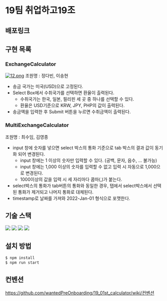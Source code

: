 # 19팀 취업하고19조

## 배포링크

## 구현 목록

### ExchangeCalculator

[![12.png](https://i.postimg.cc/c42bTnby/12.png)](https://postimg.cc/nCK2hCx0)
조원명 : 정다빈, 이송현
- 송금 국가는 미국(USD)으로 고정된다.
- Select Box에서 수취국가를 선택하면 환율이 출력된다.
  - 수취국가는 한국, 일본, 필리핀 세 곳 중 하나를 선택할 수 있다.
  - 환율은 USD기준으로 KRW, JPY, PHP의 값이 출력된다.
- 송금액을 입력한 후 Submit 버튼을 누르면 수취금액이 출력된다.

### MultiExchangeCalculator

조원명 : 최수임, 김영종
- input 창에 숫자를 넣으면 select 박스의 통화 기준으로 tab 박스의 결과 값이 동기화 되어 변경된다.
  - input 창에는 1 이상의 숫자만 입력할 수 있다. (공백, 문자, 음수, ... 불가능)
  - input 창에는 1,000 이상의 숫자를 입력할 수 없고 입력 시 자동으로 1,000으로 변경된다.
  - 1000이상의 값을 입력 시 세 자리마다 콤마(,)가 붙는다.
- select박스의 통화가 tab버튼의 통화와 동일한 경우, 탭에서 select박스에서 선택 된 통화가 제거되고 나머지 통화로 대체된다.
- timestamp로 날짜를 가져와 2022-Jan-01 형식으로 포맷한다.

## 기술 스택

<img src="https://img.shields.io/badge/html5-E34F26?style=for-the-badge&logo=html5&logoColor=white"> 
<img src="https://img.shields.io/badge/css-1572B6?style=for-the-badge&logo=css3&logoColor=white"> 
<img src="https://img.shields.io/badge/react-61DAFB?style=for-the-badge&logo=react&logoColor=black"> 
<img src="https://img.shields.io/badge/git-flow-brightgreen?style=for-the-badge&logo">

## 설치 방법

```md
$ npm install
$ npm run start
```

## 컨벤션

https://github.com/wantedPreOnboarding/19_01st_calculator/wiki/컨벤션
